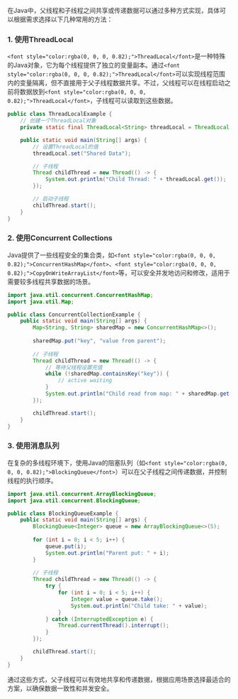 <font style="color:rgba(0, 0, 0, 0.82);">在Java中，父线程和子线程之间共享或传递数据可以通过多种方式实现，具体可以根据需求选择以下几种常用的方法：</font>

### <font style="color:rgba(0, 0, 0, 0.82);">1. 使用ThreadLocal</font>
`<font style="color:rgba(0, 0, 0, 0.82);">ThreadLocal</font>`<font style="color:rgba(0, 0, 0, 0.82);">是一种特殊的Java对象，它为每个线程提供了独立的变量副本。通过</font>`<font style="color:rgba(0, 0, 0, 0.82);">ThreadLocal</font>`<font style="color:rgba(0, 0, 0, 0.82);">可以实现线程范围内的变量隔离，但不直接用于父子线程数据共享。不过，父线程可以在线程启动之前将数据放到</font>`<font style="color:rgba(0, 0, 0, 0.82);">ThreadLocal</font>`<font style="color:rgba(0, 0, 0, 0.82);">，子线程可以读取到这些数据。</font>

```java
public class ThreadLocalExample {  
    // 创建一个ThreadLocal对象  
    private static final ThreadLocal<String> threadLocal = ThreadLocal.withInitial(() -> "Initial Value");  

    public static void main(String[] args) {  
        // 设置ThreadLocal的值  
        threadLocal.set("Shared Data");  

        // 子线程  
        Thread childThread = new Thread(() -> {  
            System.out.println("Child Thread: " + threadLocal.get());  
        });  

        // 启动子线程  
        childThread.start();  
    }  
}
```

### <font style="color:rgba(0, 0, 0, 0.82);">2. 使用Concurrent Collections</font>
<font style="color:rgba(0, 0, 0, 0.82);">Java提供了一些线程安全的集合类，如</font>`<font style="color:rgba(0, 0, 0, 0.82);">ConcurrentHashMap</font>`<font style="color:rgba(0, 0, 0, 0.82);">、</font>`<font style="color:rgba(0, 0, 0, 0.82);">CopyOnWriteArrayList</font>`<font style="color:rgba(0, 0, 0, 0.82);">等，可以安全并发地访问和修改，适用于需要较多线程共享数据的场景。</font>

```java
import java.util.concurrent.ConcurrentHashMap;  
import java.util.Map;  

public class ConcurrentCollectionExample {  
    public static void main(String[] args) {  
        Map<String, String> sharedMap = new ConcurrentHashMap<>();  
       
        sharedMap.put("key", "value from parent");  
       
        // 子线程  
        Thread childThread = new Thread(() -> {  
            // 等待父线程设置完值  
            while (!sharedMap.containsKey("key")) {  
                // active waiting  
            }  
            System.out.println("Child read from map: " + sharedMap.get("key"));  
        });  

        childThread.start();  
    }  
}
```

### <font style="color:rgba(0, 0, 0, 0.82);">3. 使用消息队列</font>
<font style="color:rgba(0, 0, 0, 0.82);">在复杂的多线程环境下，使用Java的阻塞队列（如</font>`<font style="color:rgba(0, 0, 0, 0.82);">BlockingQueue</font>`<font style="color:rgba(0, 0, 0, 0.82);">）可以在父子线程之间传递数据，并控制线程的执行顺序。</font>

```java
import java.util.concurrent.ArrayBlockingQueue;  
import java.util.concurrent.BlockingQueue;  

public class BlockingQueueExample {  
    public static void main(String[] args) {  
        BlockingQueue<Integer> queue = new ArrayBlockingQueue<>(5);  
        
        for (int i = 0; i < 5; i++) {  
            queue.put(i);  
            System.out.println("Parent put: " + i);  
        }  
           
        // 子线程  
        Thread childThread = new Thread(() -> {  
            try {  
                for (int i = 0; i < 5; i++) {  
                    Integer value = queue.take();  
                    System.out.println("Child take: " + value);  
                }  
            } catch (InterruptedException e) {  
                Thread.currentThread().interrupt();  
            }  
        });  

        childThread.start();  
    }  
}
```

<font style="color:rgba(0, 0, 0, 0.82);">通过这些方式，父子线程可以有效地共享和传递数据，根据应用场景选择最适合的方案，以确保数据一致性和并发安全。</font>

